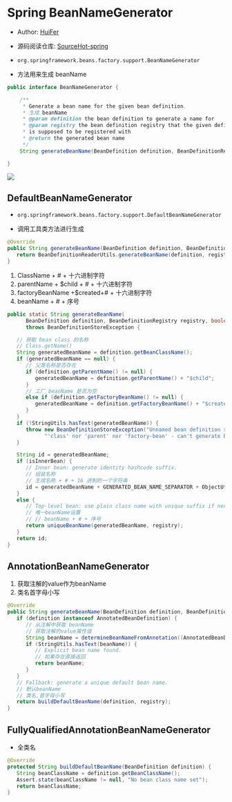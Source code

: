 # Spring BeanNameGenerator
- Author: [HuiFer](https://github.com/huifer)
- 源码阅读仓库: [SourceHot-spring](https://github.com/SourceHot/spring-framework-read)


- `org.springframework.beans.factory.support.BeanNameGenerator`
- 方法用来生成 beanName


```java
public interface BeanNameGenerator {

	/**
	 * Generate a bean name for the given bean definition.
	 * 生成 beanName
	 * @param definition the bean definition to generate a name for
	 * @param registry the bean definition registry that the given definition
	 * is supposed to be registered with
	 * @return the generated bean name
	 */
	String generateBeanName(BeanDefinition definition, BeanDefinitionRegistry registry);

}
```



![](/images/BeanNameGenerator.png)





## DefaultBeanNameGenerator

- `org.springframework.beans.factory.support.DefaultBeanNameGenerator`



- 调用工具类方法进行生成

```JAVA
@Override
public String generateBeanName(BeanDefinition definition, BeanDefinitionRegistry registry) {
   return BeanDefinitionReaderUtils.generateBeanName(definition, registry);
}
```



1. ClassName + # + 十六进制字符
2. parentName + $child + # + 十六进制字符
3. factoryBeanName +$created+# + 十六进制字符
4. beanName + # + 序号

```java
public static String generateBeanName(
      BeanDefinition definition, BeanDefinitionRegistry registry, boolean isInnerBean)
      throws BeanDefinitionStoreException {

   // 获取 bean class 的名称
   // Class.getName()
   String generatedBeanName = definition.getBeanClassName();
   if (generatedBeanName == null) {
      // 父类名称是否存在
      if (definition.getParentName() != null) {
         generatedBeanName = definition.getParentName() + "$child";
      }
      // 工厂 beanName 是否为空
      else if (definition.getFactoryBeanName() != null) {
         generatedBeanName = definition.getFactoryBeanName() + "$created";
      }
   }
   if (!StringUtils.hasText(generatedBeanName)) {
      throw new BeanDefinitionStoreException("Unnamed bean definition specifies neither " +
            "'class' nor 'parent' nor 'factory-bean' - can't generate bean name");
   }

   String id = generatedBeanName;
   if (isInnerBean) {
      // Inner bean: generate identity hashcode suffix.
      // 组装名称
      // 生成名称 + # + 16 进制的一个字符串
      id = generatedBeanName + GENERATED_BEAN_NAME_SEPARATOR + ObjectUtils.getIdentityHexString(definition);
   }
   else {
      // Top-level bean: use plain class name with unique suffix if necessary.
      // 唯一beanName设置
      // // beanName + # + 序号
      return uniqueBeanName(generatedBeanName, registry);
   }
   return id;
}
```





## AnnotationBeanNameGenerator

1. 获取注解的value作为beanName
2. 类名首字母小写

```java
@Override
public String generateBeanName(BeanDefinition definition, BeanDefinitionRegistry registry) {
   if (definition instanceof AnnotatedBeanDefinition) {
      // 从注解中获取 beanName
      // 获取注解的value属性值
      String beanName = determineBeanNameFromAnnotation((AnnotatedBeanDefinition) definition);
      if (StringUtils.hasText(beanName)) {
         // Explicit bean name found.
         // 如果存在直接返回
         return beanName;
      }
   }
   // Fallback: generate a unique default bean name.
   // 默认beanName
   // 类名,首字母小写
   return buildDefaultBeanName(definition, registry);
}
```





## FullyQualifiedAnnotationBeanNameGenerator

- 全类名

```java
@Override
protected String buildDefaultBeanName(BeanDefinition definition) {
   String beanClassName = definition.getBeanClassName();
   Assert.state(beanClassName != null, "No bean class name set");
   return beanClassName;
}
```
